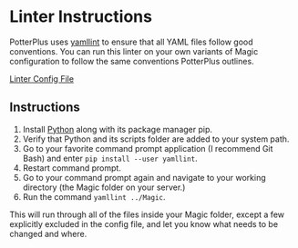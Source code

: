 # Linter Instructions

PotterPlus uses [yamllint](https://yamllint.readthedocs.io/en/stable/) to ensure that all YAML files follow good conventions. You can run this linter on your own variants of Magic configuration to follow the same conventions PotterPlus outlines.

[Linter Config File](https://github.com/tsgrissom/PotterPlus/blob/master/.yamllint)

## Instructions

1. Install [Python](https://www.python.org/) along with its package manager pip.
2. Verify that Python and its scripts folder are added to your system path.
3. Go to your favorite command prompt application (I recommend Git Bash) and enter `pip install --user yamllint`.
4. Restart command prompt.
5. Go to your command prompt again and navigate to your working directory (the Magic folder on your server.)
6. Run the command `yamllint ../Magic`.

This will run through all of the files inside your Magic folder, except a few explicitly excluded in the config file, and let you know what needs to be changed and where.
